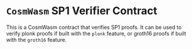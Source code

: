 # `CosmWasm` SP1 Verifier Contract

This is a CosmWasm contract that verifies SP1 proofs. It can be used to verify plonk proofs if built with the `plonk` feature, or groth16 proofs if built with the `groth16` feature.
